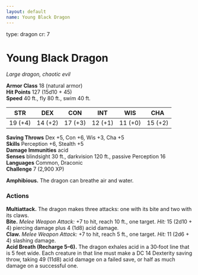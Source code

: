 ```yaml
---
layout: default
name: Young Black Dragon
---
```

type: dragon
cr: 7

# Young Black Dragon 
_Large dragon, chaotic evil_

**Armor Class** 18 (natural armor)    
**Hit Points** 127 (15d10 + 45)    
**Speed** 40 ft., fly 80 ft., swim 40 ft. 

| STR     | DEX     | CON     | INT     | WIS     | CHA     |
|---------|---------|---------|---------|---------|---------|
| 19 (+4) | 14 (+2) | 17 (+3) | 12 (+1) | 11 (+0) | 15 (+2) |
 
**Saving Throws** Dex +5, Con +6, Wis +3, Cha +5    
**Skills** Perception +6, Stealth +5    
**Damage Immunities** acid    
**Senses** blindsight 30 ft., darkvision 120 ft., passive Perception 16    
**Languages** Common, Draconic    
**Challenge** 7 (2,900 XP)  

**Amphibious.** The dragon can breathe air and water. 

### Actions 
**Multiattack.** The dragon makes three attacks: one with its bite and two with its claws.    
**Bite.** _Melee Weapon Attack:_ +7 to hit, reach 10 ft., one target. _Hit:_ 15 (2d10 + 4) piercing damage plus 4 (1d8) acid damage.    
**Claw.** _Melee Weapon Attack:_ +7 to hit, reach 5 ft., one target. _Hit:_ 11 (2d6 + 4) slashing damage.    
**Acid Breath (Recharge 5–6).** The dragon exhales acid in a 30­‐foot line that is 5 feet wide. Each creature in that line must make a DC 14 Dexterity saving throw, taking 49 (11d8) acid damage on a failed save, or half as much damage on a successful one.